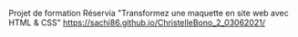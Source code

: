 Projet de formation Réservia "Transformez une maquette en site web avec HTML & CSS"
https://sachi86.github.io/ChristelleBono_2_03062021/
